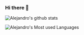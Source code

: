 ### Hi there 👋

![Alejandro's github stats](https://github-readme-stats.vercel.app/api?username=alejandro-medici&show_icons=true&theme=dracula)

![Alejandro's Most used Languages](https://github-readme-stats.vercel.app/api/top-langs/?username=alejandro-medici&layout=compact)
<!--
**alejandro-medici/alejandro-medici** is a ✨ _special_ ✨ repository because its `README.md` (this file) appears on your GitHub profile.

Here are some ideas to get you started:

- 🔭 I’m currently working on ...
- 🌱 I’m currently learning ...
- 👯 I’m looking to collaborate on ...
- 🤔 I’m looking for help with ...
- 💬 Ask me about ...
- 📫 How to reach me: ...
- 😄 Pronouns: ...
- ⚡ Fun fact: ...
-->
